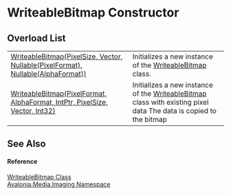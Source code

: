 # WriteableBitmap Constructor


## Overload List
<table>
<tr>
<td><a href="M_Avalonia_Media_Imaging_WriteableBitmap__ctor">WriteableBitmap(PixelSize, Vector, Nullable(PixelFormat), Nullable(AlphaFormat))</a></td>
<td>Initializes a new instance of the <a href="T_Avalonia_Media_Imaging_WriteableBitmap">WriteableBitmap</a> class.</td>
</tr>
<tr>
<td><a href="M_Avalonia_Media_Imaging_WriteableBitmap__ctor_1">WriteableBitmap(PixelFormat, AlphaFormat, IntPtr, PixelSize, Vector, Int32)</a></td>
<td>Initializes a new instance of the <a href="T_Avalonia_Media_Imaging_WriteableBitmap">WriteableBitmap</a> class with existing pixel data The data is copied to the bitmap</td>
</tr>
</table>

## See Also


#### Reference
<a href="T_Avalonia_Media_Imaging_WriteableBitmap">WriteableBitmap Class</a>  
<a href="N_Avalonia_Media_Imaging">Avalonia.Media.Imaging Namespace</a>  
